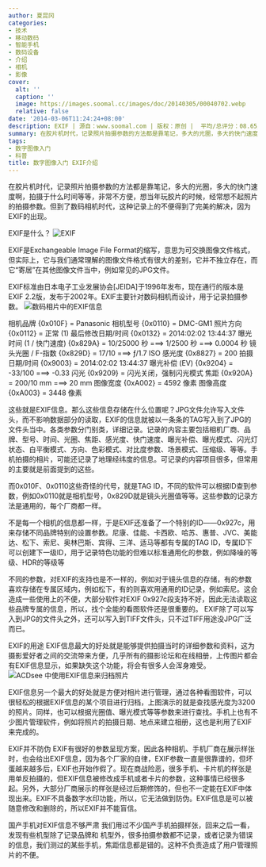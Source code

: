 ```yaml
---
author: 夏昆冈
categories:
- 技术
- 移动数码
- 智能手机
- 数码设备
- 介绍
- 相机
- 影像
cover:
  alt: ''
  caption: ''
  image: https://images.soomal.cc/images/doc/20140305/00040702.webp
  relative: false
date: '2014-03-06T11:24:24+08:00'
description: EXIF | 源自：www.soomal.com | 版权：原创 |  平均/总评分：08.65/147
summary: 在胶片机时代，记录照片拍摄参数的方法都是靠笔记，多大的光圈，多大的快门速度啊，拍摄于什么时间等等，非常不方便，想当年玩胶片的时候，经常想不起照片的拍摄参数。但到了数码相机时代，这种记录上的不便得到了完美的解决，因为EXIF的出现。
tags:
- 数字图像入门
- 科普
title: 数字图像入门 EXIF介绍
---
```


在胶片机时代，记录照片拍摄参数的方法都是靠笔记，多大的光圈，多大的快门速度啊，拍摄于什么时间等等，非常不方便，想当年玩胶片的时候，经常想不起照片的拍摄参数。但到了数码相机时代，这种记录上的不便得到了完美的解决，因为EXIF的出现。

EXIF是什么？
![EXIF](https://images.soomal.cc/images/doc/20140305/00040702.webp)




EXIF是Exchangeable Image File Format的缩写，意思为可交换图像文件格式，但实际上，它与我们通常理解的图像文件格式有很大的差别，它并不独立存在，而它“寄居”在其他图像文件当中，例如常见的JPG文件。

EXIF标准由日本电子工业发展协会[JEIDA]于1996年发布，现在通行的版本是EXIF 2.2版，发布于2002年。EXIF主要针对数码相机而设计，用于记录拍摄参数。
![数码相片中的EXIF信息](https://images.soomal.cc/images/doc/20140305/00040703.webp)





相机品牌 {0x010F} = Panasonic
相机型号 {0x0110} = DMC-GM1
照片方向 {0x0112} = 正常 (1)
最后修改日期/时间 {0x0132} = 2014:02:02 13:44:37
曝光时间 (1 / 快门速度) {0x829A} = 10/25000 秒 ===> 1/2500 秒 ===> 0.0004 秒
镜头光圈 / F-指数 {0x829D} = 17/10 ===> ƒ/1.7
ISO 感光度 {0x8827} = 200
拍摄日期/时间 {0x9003} = 2014:02:02 13:44:37
曝光补偿 (EV) {0x9204} = -33/100 ===> -0.33
闪光 {0x9209} = 闪光关闭，强制闪光模式
焦距 {0x920A} = 200/10 mm ===> 20 mm
图像宽度 {0xA002} = 4592 像素
图像高度 {0xA003} = 3448 像素

这些就是EXIF信息。那么这些信息存储在什么位置呢？JPG文件允许写入文件头，而不影响数据部分的读取，EXIF的信息就被以一条条的TAG写入到了JPG的文件头当中。各类参数分门别类，详细记录。记录的内容主要包括相机厂商、品牌、型号、时间、光圈、焦距、感光度、快门速度、曝光补偿、曝光模式、闪光灯状态、白平衡模式、方向、色彩模式、对比度参数、场景模式、压缩级、等等。手机拍摄的相片，可能还记录了地理经纬度的信息。可记录的内容项目很多，但常用的主要就是前面提到的这些。

而0x010F、0x0110这些奇怪的代号，就是TAG ID，不同的软件可以根据ID查到参数，例如0x0110就是相机型号，0x829D就是镜头光圈值等等。这些参数的记录方法是通用的，每个厂商都一样。

不是每一个相机的信息都一样，于是EXIF还准备了一个特别的ID――0x927c，用来存储不同品牌特别的设置参数。尼康、佳能、卡西欧、哈苏、惠普、JVC、美能达、松下、索尼、奥林巴斯、宾得、三洋、适马等都有专属的TAG ID，专属ID下可以创建下一级ID，用于记录特色功能的但难以标准通用化的参数，例如降噪的等级、HDR的等级等

不同的参数，对EXIF的支持也是不一样的，例如对于镜头信息的存储，有的参数喜欢存储在专属区域内，例如松下，有的则喜欢用通用的ID记录，例如索尼。这会造成一些使用上的不便，大部分软件对EXIF 0x927c段支持不好，因此无法读取这些品牌专属的信息，所以，找个全能的看图软件还是很重要的。
EXIF除了可以写入到JPG的文件头之外，还可以写入到TIFF文件头，只不过TIFF用途没JPG广泛而已。

EXIF的用途
EXIF信息最大的好处就是能够提供拍摄当时的详细参数和资料，这为摄影爱好者之间的交流带来方便，几乎所有的摄影论坛和在线相册，上传图片都会有EXIF信息显示，如果缺失这个功能，将会有很多人会浑身难受。
![ACDsee 中使用EXIF信息来归档照片](https://images.soomal.cc/images/doc/20140306/00040704.webp)




EXIF信息另一个最大的好处就是方便对相片进行管理，通过各种看图软件，可以很轻松的根据EXIF信息的某个项目进行归档，上图演示的就是查找感光度为3200的照片。同样，也可以根据光圈值、曝光模式等等参数来进行查找。手机上也有不少图片管理软件，例如将照片的拍摄日期、地点来建立相册，这也是利用了EXIF来完成的。

EXIF并不防伪
EXIF有很好的参数呈现方案，因此各种相机、手机厂商在展示样张时，也会给出EXIF信息，因为各个厂家的自律，EXIF参数一直是很靠谱的，但坏蛋越来越多后，EXIF也开始作假了。现在商战险恶，很多手机、卡片机的样张是用单反拍摄的，但EXIF信息被修改成手机或者卡片的参数，这种事情已经很多起。另外，大部分厂商展示的样张是经过后期修饰的，但也不一定能在EXIF中体现出来。EXIF不具备数字水印功能，所以，它无法做到防伪。EXIF信息是可以被随意修改和删除的，所以EXIF并不能盲信。

国产手机对EXIF信息不够严肃
我们用过不少国产手机拍摄样张，回来之后一看，发现有些机型除了记录品牌和 机型外，很多拍摄参数都不记录，或者记录为错误的信息，我们测过的某些手机，焦距信息都是错的。这种不负责造成了用户管理照片的不便。